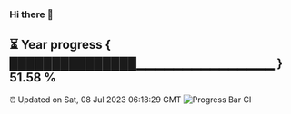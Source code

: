 ### Hi there 👋
⏳ Year progress { ███████████████▁▁▁▁▁▁▁▁▁▁▁▁▁▁▁ } 51.58 %
---
⏰ Updated on Sat, 08 Jul 2023 06:18:29 GMT
![Progress Bar CI](https://github.com/liununu/liununu/workflows/Progress%20Bar%20CI/badge.svg)
